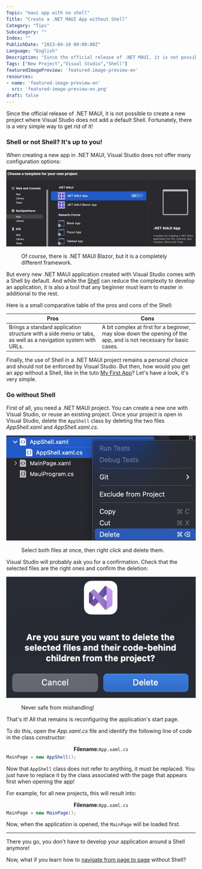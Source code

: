 ```yaml
---
Topic: "maui app with no shell"
Title: "Create a .NET MAUI App without Shell"
Category: "Tips"
Subcategory: ""
Index: ""
PublishDate: "2023-04-10 00:00:00Z"
Language: "English"
Description: "Since the official release of .NET MAUI, it is not possible to create a new project where Visual Studio does not add a default Shell. Fortunately, there is a very simple way to get rid of it!"
Tags: ["New Project","Visual Studio","Shell"]
featuredImagePreview: 'featured-image-preview-en'
resources:
- name: 'featured-image-preview-en'
  src: 'featured-image-preview-en.png'
draft: false
---
```


<!--more-->

Since the official release of .NET MAUI, it is not possible to create a new project where Visual Studio does not add a default Shell. Fortunately, there is a very simple way to get rid of it!

### Shell or not Shell? It's up to you!
When creating a new app in .NET MAUI, Visual Studio does not offer many configuration options:

<p align="center"><img max-width="100%" max-height="100%" src="./images/EEE5F22BD47F24C36D346122E60A649D.jpg" /></p>
<figure><figcaption class="image-caption">Of course, there is .NET MAUI Blazor, but it is a completely different framework.</figcaption></figure>


But every new .NET MAUI application created with Visual Studio comes with a Shell by default. And while the [Shell](https://learn.microsoft.com/en-us/dotnet/maui/fundamentals/shell/?view=net-maui-7.0) can reduce the complexity to develop an application, it is also a tool that any beginner must learn to master in additional to the rest.

Here is a small comparative table of the pros and cons of the Shell:


| Pros | Cons | 
| --- | --- |
| Brings a standard application structure with a side menu or tabs, as well as a navigation system with URLs. | A bit complex at first for a beginner, may slow down the opening of the app, and is not necessary for basic cases. | 


Finally, the use of Shell in a .NET MAUI project remains a personal choice and should not be enforced by Visual Studio. But then, how would you get an app without a Shell, like in the tuto <a href="../../tutos/my-first-app/">My First App</a>? Let's have a look, it's very simple.

### Go without Shell
First of all, you need a .NET MAUI project. You can create a new one with Visual Studio, or reuse an existing project. Once your project is open in Visual Studio, delete the `AppShell` class by deleting the two files *AppShell.xaml* and *AppShell.xaml.cs*.

<p align="center"><img max-width="100%" max-height="100%" src="./images/9272EF890FF372509F387ECC85805BFC.jpg" /></p>
<figure><figcaption class="image-caption">Select both files at once, then right click and delete them.</figcaption></figure>


Visual Studio will probably ask you for a confirmation. Check that the selected files are the right ones and confirm the deletion:

<p align="center"><img max-width="100%" max-height="100%" src="./images/4F18A5A1700AE970E27107622C6AB977.jpg" /></p>
<figure><figcaption class="image-caption">Never safe from mishandling!</figcaption></figure>


That's it! All that remains is reconfiguring the application's start page.

To do this, open the *App.xaml.cs* file and identify the following line of code in the class constructor:

<p align="center" style="margin-bottom:-10px"><strong>Filename:</strong><code>App.xaml.cs</code></p>

```csharp
MainPage = new AppShell();
```


Now that `AppShell` class does not refer to anything, it must be replaced. You just have to replace it by the class associated with the page that appears first when opening the app!

For example, for all new projects, this will result into:

<p align="center" style="margin-bottom:-10px"><strong>Filename:</strong><code>App.xaml.cs</code></p>

```csharp
MainPage = new MainPage();
```


Now, when the application is opened, the `MainPage` will be loaded first.

___
There you go, you don't have to develop your application around a Shell anymore!

Now, what if you learn how to <a href="../../tutos/my-first-app/5-how-to-navigate">navigate from page to page</a> without Shell?

